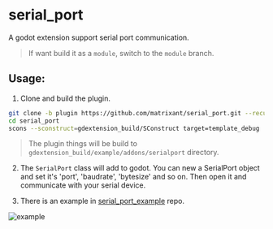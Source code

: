# serial_port
A godot extension support serial port communication.

> If want build it as a `module`, switch to the `module` branch.

## Usage:

1. Clone and build the plugin.

```bash
git clone -b plugin https://github.com/matrixant/serial_port.git --recursive
cd serial_port
scons --sconstruct=gdextension_build/SConstruct target=template_debug
```
> The plugin things will be build to `gdextension_build/example/addons/serialport` directory.

2. The `SerialPort` class will add to godot. You can new a SerialPort object and set it's 'port', 'baudrate', 'bytesize' and so on. Then open it and communicate with your serial device.

3. There is an example in [serial_port_example](https://github.com/matrixant/serial_port_example/tree/plugin) repo. 

![example](https://raw.githubusercontent.com/matrixant/serial_port_example/main/screen_shot_0.png)
